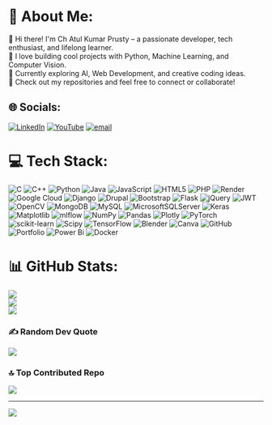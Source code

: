 # 💫 About Me:
👋 Hi there! I'm Ch Atul Kumar Prusty – a passionate developer, tech enthusiast, and lifelong learner.<br>🚀 I love building cool projects with Python, Machine Learning, and Computer Vision.<br>🎯 Currently exploring AI, Web Development, and creative coding ideas.<br>📌 Check out my repositories and feel free to connect or collaborate!


## 🌐 Socials:
[![LinkedIn](https://img.shields.io/badge/LinkedIn-%230077B5.svg?logo=linkedin&logoColor=white)](https://linkedin.com/in/chatulkumarprusty) [![YouTube](https://img.shields.io/badge/YouTube-%23FF0000.svg?logo=YouTube&logoColor=white)](https://youtube.com/@https://www.youtube.com/channel/UCGBIJ4Lg-1jXLUgxb34R34A) [![email](https://img.shields.io/badge/Email-D14836?logo=gmail&logoColor=white)](mailto:chatulprusty@gmail.com) 

# 💻 Tech Stack:
![C](https://img.shields.io/badge/c-%2300599C.svg?style=for-the-badge&logo=c&logoColor=white) ![C++](https://img.shields.io/badge/c++-%2300599C.svg?style=for-the-badge&logo=c%2B%2B&logoColor=white) ![Python](https://img.shields.io/badge/python-3670A0?style=for-the-badge&logo=python&logoColor=ffdd54) ![Java](https://img.shields.io/badge/java-%23ED8B00.svg?style=for-the-badge&logo=openjdk&logoColor=white) ![JavaScript](https://img.shields.io/badge/javascript-%23323330.svg?style=for-the-badge&logo=javascript&logoColor=%23F7DF1E) ![HTML5](https://img.shields.io/badge/html5-%23E34F26.svg?style=for-the-badge&logo=html5&logoColor=white) ![PHP](https://img.shields.io/badge/php-%23777BB4.svg?style=for-the-badge&logo=php&logoColor=white) ![Render](https://img.shields.io/badge/Render-%46E3B7.svg?style=for-the-badge&logo=render&logoColor=white) ![Google Cloud](https://img.shields.io/badge/GoogleCloud-%234285F4.svg?style=for-the-badge&logo=google-cloud&logoColor=white) ![Django](https://img.shields.io/badge/django-%23092E20.svg?style=for-the-badge&logo=django&logoColor=white) ![Drupal](https://img.shields.io/badge/drupal-%230678BE.svg?style=for-the-badge&logo=drupal&logoColor=white) ![Bootstrap](https://img.shields.io/badge/bootstrap-%238511FA.svg?style=for-the-badge&logo=bootstrap&logoColor=white) ![Flask](https://img.shields.io/badge/flask-%23000.svg?style=for-the-badge&logo=flask&logoColor=white) ![jQuery](https://img.shields.io/badge/jquery-%230769AD.svg?style=for-the-badge&logo=jquery&logoColor=white) ![JWT](https://img.shields.io/badge/JWT-black?style=for-the-badge&logo=JSON%20web%20tokens) ![OpenCV](https://img.shields.io/badge/opencv-%23white.svg?style=for-the-badge&logo=opencv&logoColor=white) ![MongoDB](https://img.shields.io/badge/MongoDB-%234ea94b.svg?style=for-the-badge&logo=mongodb&logoColor=white) ![MySQL](https://img.shields.io/badge/mysql-4479A1.svg?style=for-the-badge&logo=mysql&logoColor=white) ![MicrosoftSQLServer](https://img.shields.io/badge/Microsoft%20SQL%20Server-CC2927?style=for-the-badge&logo=microsoft%20sql%20server&logoColor=white) ![Keras](https://img.shields.io/badge/Keras-%23D00000.svg?style=for-the-badge&logo=Keras&logoColor=white) ![Matplotlib](https://img.shields.io/badge/Matplotlib-%23ffffff.svg?style=for-the-badge&logo=Matplotlib&logoColor=black) ![mlflow](https://img.shields.io/badge/mlflow-%23d9ead3.svg?style=for-the-badge&logo=numpy&logoColor=blue) ![NumPy](https://img.shields.io/badge/numpy-%23013243.svg?style=for-the-badge&logo=numpy&logoColor=white) ![Pandas](https://img.shields.io/badge/pandas-%23150458.svg?style=for-the-badge&logo=pandas&logoColor=white) ![Plotly](https://img.shields.io/badge/Plotly-%233F4F75.svg?style=for-the-badge&logo=plotly&logoColor=white) ![PyTorch](https://img.shields.io/badge/PyTorch-%23EE4C2C.svg?style=for-the-badge&logo=PyTorch&logoColor=white) ![scikit-learn](https://img.shields.io/badge/scikit--learn-%23F7931E.svg?style=for-the-badge&logo=scikit-learn&logoColor=white) ![Scipy](https://img.shields.io/badge/SciPy-%230C55A5.svg?style=for-the-badge&logo=scipy&logoColor=%white) ![TensorFlow](https://img.shields.io/badge/TensorFlow-%23FF6F00.svg?style=for-the-badge&logo=TensorFlow&logoColor=white) ![Blender](https://img.shields.io/badge/blender-%23F5792A.svg?style=for-the-badge&logo=blender&logoColor=white) ![Canva](https://img.shields.io/badge/Canva-%2300C4CC.svg?style=for-the-badge&logo=Canva&logoColor=white) ![GitHub](https://img.shields.io/badge/github-%23121011.svg?style=for-the-badge&logo=github&logoColor=white) ![Portfolio](https://img.shields.io/badge/Portfolio-%23000000.svg?style=for-the-badge&logo=firefox&logoColor=#FF7139) ![Power Bi](https://img.shields.io/badge/power_bi-F2C811?style=for-the-badge&logo=powerbi&logoColor=black) ![Docker](https://img.shields.io/badge/docker-%230db7ed.svg?style=for-the-badge&logo=docker&logoColor=white)
# 📊 GitHub Stats:
![](https://github-readme-stats.vercel.app/api?username=ChAtulKumarPrusty&theme=transparent&hide_border=true&include_all_commits=true&count_private=false)<br/>
![](https://nirzak-streak-stats.vercel.app/?user=ChAtulKumarPrusty&theme=transparent&hide_border=true)<br/>
![](https://github-readme-stats.vercel.app/api/top-langs/?username=ChAtulKumarPrusty&theme=transparent&hide_border=true&include_all_commits=true&count_private=false&layout=compact)

### ✍️ Random Dev Quote
![](https://quotes-github-readme.vercel.app/api?type=horizontal&theme=radical)

### 🔝 Top Contributed Repo
![](https://github-contributor-stats.vercel.app/api?username=ChAtulKumarPrusty&limit=5&theme=transparent&combine_all_yearly_contributions=true)

---
[![](https://visitcount.itsvg.in/api?id=ChAtulKumarPrusty&icon=2&color=0)](https://visitcount.itsvg.in)

<!-- Proudly created with GPRM ( https://gprm.itsvg.in ) -->
